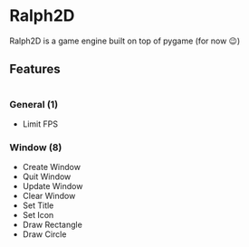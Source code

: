 # Ralph2D

Ralph2D is a game engine built on top of pygame (for now 😉)


## Features
#
### General (1)
 - Limit FPS
### Window (8)
 - Create Window
 - Quit Window
 - Update Window
 - Clear Window
 - Set Title
 - Set Icon
 - Draw Rectangle
 - Draw Circle